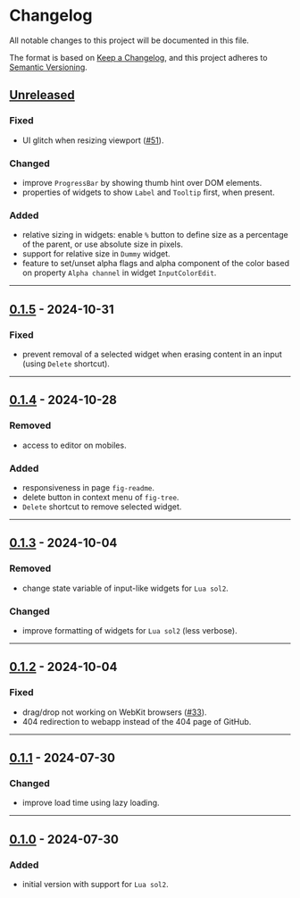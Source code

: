 # Changelog
All notable changes to this project will be documented in this file.

The format is based on [Keep a Changelog](https://keepachangelog.com/en/1.0.0/),
and this project adheres to [Semantic Versioning](https://semver.org/spec/v2.0.0.html).

## [Unreleased]
### Fixed
- UI glitch when resizing viewport ([#51]).

### Changed
- improve `ProgressBar` by showing thumb hint over DOM elements.
- properties of widgets to show `Label` and `Tooltip` first, when present.

### Added
- relative sizing in widgets: enable `%` button to define size as a percentage
  of the parent, or use absolute size in pixels.
- support for relative size in `Dummy` widget.
- feature to set/unset alpha flags and alpha component of the color based on 
  property `Alpha channel` in widget `InputColorEdit`.

[#51]: https://github.com/poirierlouis/FellowImGui/issues/51

------------------------

## [0.1.5] - 2024-10-31
### Fixed
- prevent removal of a selected widget when erasing content in an input (using
  `Delete` shortcut).

------------------------

## [0.1.4] - 2024-10-28
### Removed
- access to editor on mobiles.

### Added
- responsiveness in page `fig-readme`.
- delete button in context menu of `fig-tree`.
- `Delete` shortcut to remove selected widget.

------------------------

## [0.1.3] - 2024-10-04
### Removed
- change state variable of input-like widgets for `Lua sol2`.

### Changed
- improve formatting of widgets for `Lua sol2` (less verbose).

------------------------

## [0.1.2] - 2024-10-04
### Fixed
- drag/drop not working on WebKit browsers ([#33]).
- 404 redirection to webapp instead of the 404 page of GitHub.

[#33]: https://github.com/poirierlouis/FellowImGui/issues/33

------------------------

## [0.1.1] - 2024-07-30
### Changed
- improve load time using lazy loading.

------------------------

## [0.1.0] - 2024-07-30
### Added
- initial version with support for `Lua sol2`.

<!-- Table of releases -->
[Unreleased]: https://github.com/poirierlouis/FellowImGui/compare/v0.1.5...HEAD
[0.1.5]: https://github.com/poirierlouis/FellowImGui/compare/v0.1.4...v0.1.5
[0.1.4]: https://github.com/poirierlouis/FellowImGui/compare/v0.1.3...v0.1.4
[0.1.3]: https://github.com/poirierlouis/FellowImGui/compare/v0.1.2...v0.1.3
[0.1.2]: https://github.com/poirierlouis/FellowImGui/compare/v0.1.1...v0.1.2
[0.1.1]: https://github.com/poirierlouis/FellowImGui/compare/v0.1.0...v0.1.1
[0.1.0]: https://github.com/poirierlouis/FellowImGui/releases/tag/v0.1.0
